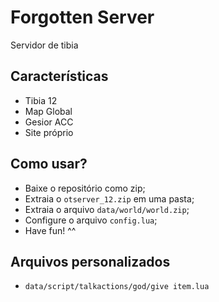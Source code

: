# Forgotten Server
Servidor de tibia 

## Características
- Tibia 12
- Map Global
- Gesior ACC
- Site próprio

## Como usar?
- Baixe o repositório como zip;
- Extraia o ```otserver_12.zip``` em uma pasta;
- Extraia o arquivo ```data/world/world.zip```;
- Configure o arquivo ```config.lua```;
- Have fun! ^^

## Arquivos personalizados
- ```data/script/talkactions/god/give item.lua```
